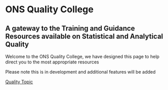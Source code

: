 # ONS Quality College 
## A gateway to the Training and Guidance Resources available on Statistical and Analytical Quality  
Welcome to the ONS Quality College, we have designed this page to help direct you to the most appropriate resources 

Please note this is in development and additional features will be added 

[Quality Topic ](first_page.md)
